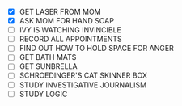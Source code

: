 - [x] GET LASER FROM MOM
- [x] ASK MOM FOR HAND SOAP
- [ ] IVY IS WATCHING INVINCIBLE
- [ ] RECORD ALL APPOINTMENTS
- [ ] FIND OUT HOW TO HOLD SPACE FOR ANGER
- [ ] GET BATH MATS
- [ ] GET SUNBRELLA
- [ ] SCHROEDINGER'S CAT SKINNER BOX
- [ ] STUDY INVESTIGATIVE JOURNALISM
- [ ] STUDY LOGIC